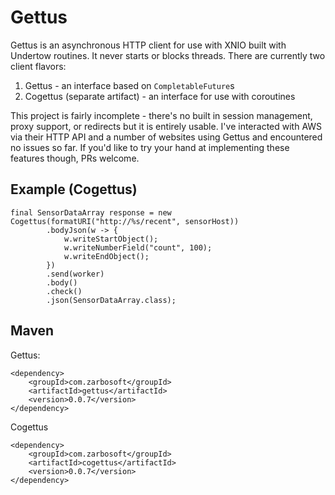 # Gettus

Gettus is an asynchronous HTTP client for use with XNIO built with Undertow routines.  It never starts or blocks
threads.  There are currently two client flavors:

1. Gettus - an interface based on `CompletableFuture`s
2. Cogettus (separate artifact) - an interface for use with coroutines

This project is fairly incomplete - there's no built in session management, proxy support, or redirects
but it is entirely usable.  I've interacted with AWS via their HTTP API and a number of websites using Gettus and
encountered no issues so far.  If you'd like to try your hand at implementing these features though, PRs welcome.

## Example (Cogettus)

```
final SensorDataArray response = new Cogettus(formatURI("http://%s/recent", sensorHost))
		.bodyJson(w -> {
			w.writeStartObject();
			w.writeNumberField("count", 100);
			w.writeEndObject();
		})
		.send(worker)
		.body()
		.check()
		.json(SensorDataArray.class);
```

## Maven

Gettus:
```
<dependency>
    <groupId>com.zarbosoft</groupId>
    <artifactId>gettus</artifactId>
    <version>0.0.7</version>
</dependency>
```

Cogettus
```
<dependency>
    <groupId>com.zarbosoft</groupId>
    <artifactId>cogettus</artifactId>
    <version>0.0.7</version>
</dependency>
```